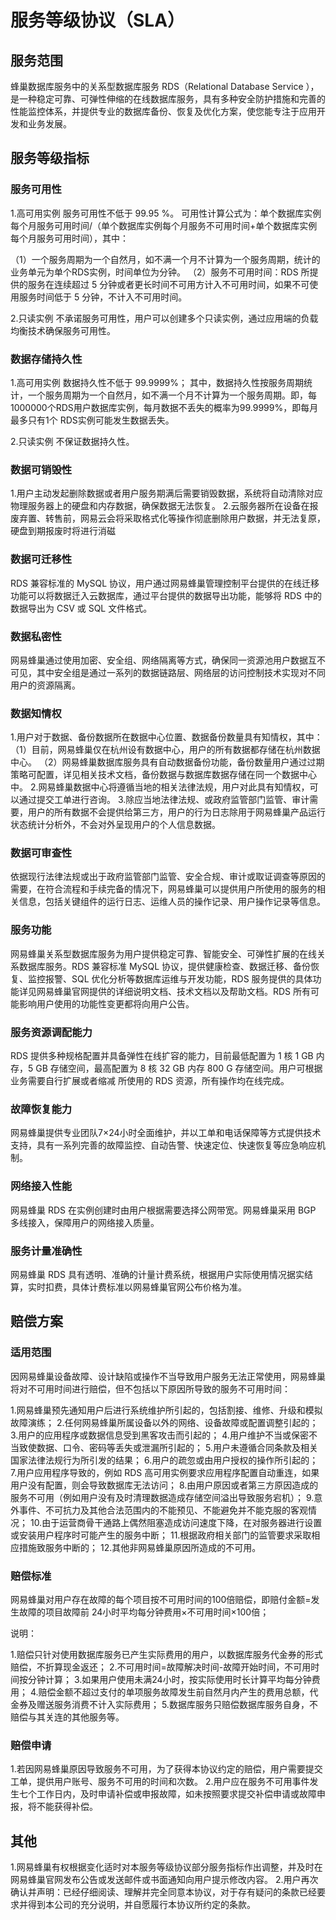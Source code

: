 # 服务等级协议（SLA）

## 服务范围

蜂巢数据库服务中的关系型数据库服务 RDS（Relational Database Service ），是一种稳定可靠、可弹性伸缩的在线数据库服务，具有多种安全防护措施和完善的性能监控体系，并提供专业的数据库备份、恢复及优化方案，使您能专注于应用开发和业务发展。

## 服务等级指标

### 服务可用性

1.高可用实例
服务可用性不低于 99.95 %。
可用性计算公式为：单个数据库实例每个月服务可用时间/（单个数据库实例每个月服务不可用时间+单个数据库实例每个月服务可用时间），其中：

（1）一个服务周期为一个自然月，如不满一个月不计算为一个服务周期，统计的业务单元为单个RDS实例，时间单位为分钟。
（2）服务不可用时间：RDS 所提供的服务在连续超过 5 分钟或者更长时间不可用方计入不可用时间，如果不可使用服务时间低于 5 分钟，不计入不可用时间。

2.只读实例
不承诺服务可用性，用户可以创建多个只读实例，通过应用端的负载均衡技术确保服务可用性。

### 数据存储持久性

1.高可用实例
数据持久性不低于 99.9999%；
其中，数据持久性按服务周期统计，一个服务周期为一个自然月，如不满一个月不计算为一个服务周期。即，每1000000个RDS用户数据库实例，每月数据不丢失的概率为99.9999%，即每月最多只有1个 RDS实例可能发生数据丢失。

2.只读实例
不保证数据持久性。

### 数据可销毁性

1.用户主动发起删除数据或者用户服务期满后需要销毁数据，系统将自动清除对应物理服务器上的硬盘和内存数据，确保数据无法恢复。
2.云服务器所在设备在报废弃置、转售前，网易云会将采取格式化等操作彻底删除用户数据，并无法复原，硬盘到期报废时将进行消磁

### 数据可迁移性

RDS 兼容标准的 MySQL 协议，用户通过网易蜂巢管理控制平台提供的在线迁移功能可以将数据迁入云数据库，通过平台提供的数据导出功能，能够将 RDS 中的数据导出为 CSV 或 SQL 文件格式。

### 数据私密性

网易蜂巢通过使用加密、安全组、网络隔离等方式，确保同一资源池用户数据互不可见，其中安全组是通过一系列的数据链路层、网络层的访问控制技术实现对不同用户的资源隔离。

### 数据知情权

1.用户对于数据、备份数据所在数据中心位置、数据备份数量具有知情权，其中：
（1）目前，网易蜂巢仅在杭州设有数据中心，用户的所有数据都存储在杭州数据中心。
（2）网易蜂巢数据库服务具有自动数据备份功能，备份数量用户通过过期策略可配置，详见相关技术文档，备份数据与数据库数据存储在同一个数据中心中。
2.网易蜂巢数据中心将遵循当地的相关法律法规，用户对此具有知情权，可以通过提交工单进行咨询。
3.除应当地法律法规、或政府监管部门监管、审计需要，用户的所有数据不会提供给第三方，用户的行为日志除用于网易蜂巢产品运行状态统计分析外，不会对外呈现用户的个人信息数据。

### 数据可审查性

依据现行法律法规或出于政府监管部门监管、安全合规、审计或取证调查等原因的需要，在符合流程和手续完备的情况下，网易蜂巢可以提供用户所使用的服务的相关信息，包括关键组件的运行日志、运维人员的操作记录、用户操作记录等信息。

### 服务功能

网易蜂巢关系型数据库服务为用户提供稳定可靠、智能安全、可弹性扩展的在线关系数据库服务。RDS 兼容标准 MySQL 协议，提供健康检查、数据迁移、备份恢复、监控报警、SQL 优化分析等数据库运维与开发功能，RDS 服务提供的具体功能详见网易蜂巢官网提供的详细说明文档、技术文档以及帮助文档。RDS 所有可能影响用户使用的功能性变更都将向用户公告。

### 服务资源调配能力

RDS 提供多种规格配置并具备弹性在线扩容的能力，目前最低配置为 1 核 1 GB 内存，5 GB 存储空间，最高配置为 8 核 32 GB 内存 800 G 存储空间。用户可根据业务需要自行扩展或者缩减 所使用的 RDS 资源，所有操作均在线完成。

### 故障恢复能力

网易蜂巢提供专业团队7×24小时全面维护，并以工单和电话保障等方式提供技术支持，具有一系列完善的故障监控、自动告警、快速定位、快速恢复等应急响应机制。

### 网络接入性能

网易蜂巢 RDS 在实例创建时由用户根据需要选择公网带宽。网易蜂巢采用 BGP 多线接入，保障用户的网络接入质量。

### 服务计量准确性

网易蜂巢 RDS 具有透明、准确的计量计费系统，根据用户实际使用情况据实结算，实时扣费，具体计费标准以网易蜂巢官网公布价格为准。

## 赔偿方案

### 适用范围

因网易蜂巢设备故障、设计缺陷或操作不当导致用户服务无法正常使用，网易蜂巢将对不可用时间进行赔偿，但不包括以下原因所导致的服务不可用时间：

1.网易蜂巢预先通知用户后进行系统维护所引起的，包括割接、维修、升级和模拟故障演练；
2.任何网易蜂巢所属设备以外的网络、设备故障或配置调整引起的；
3.用户的应用程序或数据信息受到黑客攻击而引起的；
4.用户维护不当或保密不当致使数据、口令、密码等丢失或泄漏所引起的；
5.用户未遵循合同条款及相关国家法律法规行为所引发的结果；
6.用户的疏忽或由用户授权的操作所引起的；
7.用户应用程序导致的，例如 RDS 高可用实例要求应用程序配置自动重连，如果用户没有配置，则会导致数据库无法访问；
8.由用户原因或者第三方原因造成的服务不可用（例如用户没有及时清理数据造成存储空间溢出导致服务宕机）；
9.意外事件、不可抗力及其他合法范围内的不能预见、不能避免并不能克服的客观情况；
10.由于运营商骨干通路上偶然阻塞造成访问速度下降，在对服务器进行设置或安装用户程序时可能产生的服务中断；
11.根据政府相关部门的监管要求采取相应措施致服务中断的；
12.其他非网易蜂巢原因所造成的不可用。

### 赔偿标准

网易蜂巢对用户存在故障的每个项目按不可用时间的100倍赔偿，即赔付金额=发生故障的项目故障前 24小时平均每分钟费用×不可用时间×100倍；

说明：

1.赔偿只针对使用数据库服务已产生实际费用的用户，以数据库服务代金券的形式赔偿，不折算现金返还；
2.不可用时间=故障解决时间-故障开始时间，不可用时间按分钟计算；
3.如果用户使用未满24小时，按实际使用时长计算平均每分钟费用；
4.赔偿金额不超过支付的单项服务故障发生前自然月内产生的费用总额，代金券及赠送服务消费不计入实际费用；
5.数据库服务只赔偿数据库服务自身，不赔偿与其关连的其他服务等。

### 赔偿申请

1.若因网易蜂巢原因导致服务不可用，为了获得本协议约定的赔偿，用户需要提交工单，提供用户账号、服务不可用的时间和次数。
2.用户应在服务不可用事件发生七个工作日内，及时申请补偿或申报故障，如未按照要求提交补偿申请或故障申报，将不能获得补偿。

## 其他

1.网易蜂巢有权根据变化适时对本服务等级协议部分服务指标作出调整，并及时在网易蜂巢官网发布公告或发送邮件或书面通知向用户提示修改内容。
2.用户再次确认并声明：已经仔细阅读、理解并完全同意本协议，对于存有疑问的条款已经要求并得到本公司的充分说明，并自愿履行本协议所约定的条款。













